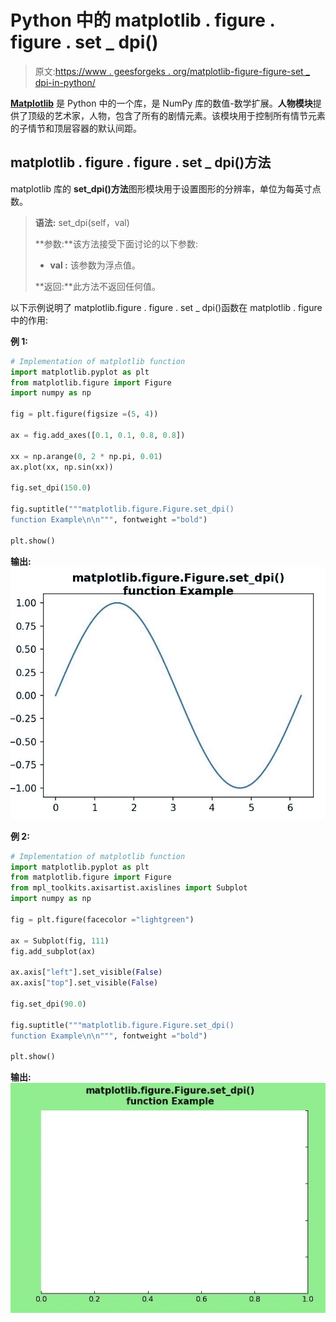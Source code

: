 # Python 中的 matplotlib . figure . figure . set _ dpi()

> 原文:[https://www . geesforgeks . org/matplotlib-figure-figure-set _ dpi-in-python/](https://www.geeksforgeeks.org/matplotlib-figure-figure-set_dpi-in-python/)

[**Matplotlib**](https://www.geeksforgeeks.org/python-introduction-matplotlib/) 是 Python 中的一个库，是 NumPy 库的数值-数学扩展。**人物模块**提供了顶级的艺术家，人物，包含了所有的剧情元素。该模块用于控制所有情节元素的子情节和顶层容器的默认间距。

## matplotlib . figure . figure . set _ dpi()方法

matplotlib 库的 **set_dpi()方法**图形模块用于设置图形的分辨率，单位为每英寸点数。

> **语法:** set_dpi(self，val)
> 
> **参数:**该方法接受下面讨论的以下参数:
> 
> *   **val :** 该参数为浮点值。
> 
> **返回:**此方法不返回任何值。

以下示例说明了 matplotlib.figure . figure . set _ dpi()函数在 matplotlib . figure 中的作用:

**例 1:**

```py
# Implementation of matplotlib function 
import matplotlib.pyplot as plt 
from matplotlib.figure import Figure
import numpy as np 

fig = plt.figure(figsize =(5, 4)) 

ax = fig.add_axes([0.1, 0.1, 0.8, 0.8])

xx = np.arange(0, 2 * np.pi, 0.01) 
ax.plot(xx, np.sin(xx)) 

fig.set_dpi(150.0)

fig.suptitle("""matplotlib.figure.Figure.set_dpi()
function Example\n\n""", fontweight ="bold") 

plt.show() 
```

**输出:**
![](img/9b8259138c817922cf982d5730fb0f71.png)

**例 2:**

```py
# Implementation of matplotlib function 
import matplotlib.pyplot as plt 
from matplotlib.figure import Figure
from mpl_toolkits.axisartist.axislines import Subplot 
import numpy as np 

fig = plt.figure(facecolor ="lightgreen") 

ax = Subplot(fig, 111) 
fig.add_subplot(ax) 

ax.axis["left"].set_visible(False) 
ax.axis["top"].set_visible(False)

fig.set_dpi(90.0)

fig.suptitle("""matplotlib.figure.Figure.set_dpi()
function Example\n\n""", fontweight ="bold") 

plt.show() 
```

**输出:**
![](img/249b696fc61afea08e78583287b7c203.png)